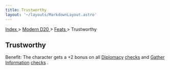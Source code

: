 ```yaml
---
title: Trustworthy
layout: '~/layouts/MarkdownLayout.astro'
---
```


[ Index ](/) > [ Modern D20 ](/modern.d20.srd) > [ Feats ](/modern.d20.srd/feats) > Trustworthy

##  Trustworthy

Benefit: The character gets a +2 bonus on all [ Diplomacy](/modern.d20.srd/skills/diplomacy) [ checks](/modern.d20.srd/skills/skill.basics) and [ Gather Information](/modern.d20.srd/skills/gather.information) [ checks](/modern.d20.srd/skills/skill.basics) .

